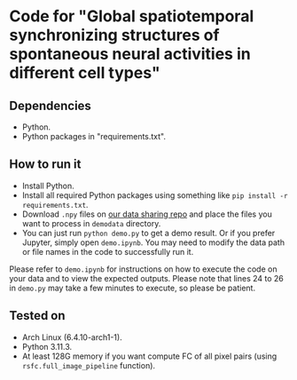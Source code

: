 # Code for "Global spatiotemporal synchronizing structures of spontaneous neural activities in different cell types"

## Dependencies
 * Python.
 * Python packages in "requirements.txt".

## How to run it

* Install Python.
* Install all required Python packages using something like ```pip install -r requirements.txt```.
* Download ```.npy``` files on [our data sharing repo](http://eai.brainsmatics.org/datasharing/shi2402) and place the files you want to process in ```demodata``` directory.
* You can just run ```python demo.py``` to get a demo result. Or if you prefer Jupyter, simply open ```demo.ipynb```. You may need to modify the data path or file names in the code to successfully run it.

Please refer to ```demo.ipynb``` for instructions on how to execute the code on your data and to view the expected outputs. Please note that lines 24 to 26 in ```demo.py``` may take a few minutes to execute, so please be patient.

## Tested on
  * Arch Linux (6.4.10-arch1-1).
  * Python 3.11.3.
  * At least 128G memory if you want compute FC of all pixel pairs (using ```rsfc.full_image_pipeline``` function).
